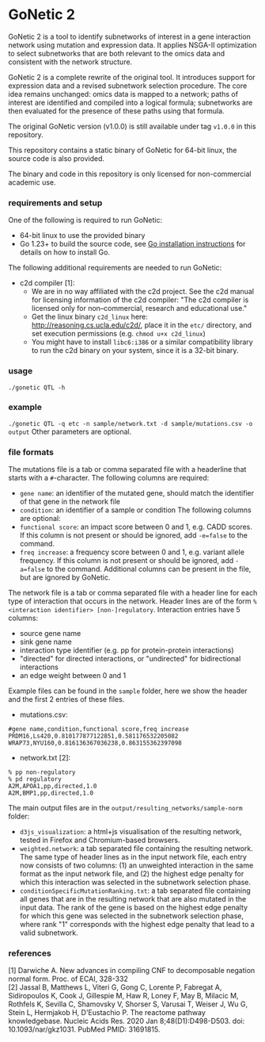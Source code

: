 # GoNetic 2

GoNetic 2 is a tool to identify subnetworks of interest in a gene interaction network using mutation and expression data. It applies NSGA-II optimization to select subnetworks that are both relevant to the omics data and consistent with the network structure.

GoNetic 2 is a complete rewrite of the original tool. It introduces support for expression data and a revised subnetwork selection procedure. The core idea remains unchanged: omics data is mapped to a network; paths of interest are identified and compiled into a logical formula; subnetworks are then evaluated for the presence of these paths using that formula.

The original GoNetic version (v1.0.0) is still available under tag `v1.0.0` in this repository.

This repository contains a static binary of GoNetic for 64-bit linux, the source code is also provided.

The binary and code in this repository is only licensed for non-commercial academic use.

### requirements and setup
One of the following is required to run GoNetic:
 - 64-bit linux to use the provided binary
 - Go 1.23+ to build the source code, see [Go installation instructions](https://go.dev/doc/install) for details on how to install Go.

The following additional requirements are needed to run GoNetic:
 - c2d compiler [1]:
   - We are in no way affiliated with the c2d project. See the c2d manual for licensing information of the c2d compiler: "The c2d compiler is licensed only for non–commercial, research and educational use."
   - Get the linux binary `c2d_linux` here: <http://reasoning.cs.ucla.edu/c2d/>, place it in the `etc/` directory, and set execution permissions (e.g. `chmod u+x c2d_linux`) 
   - You might have to install `libc6:i386` or a similar compatibility library to run the c2d binary on your system, since it is a 32-bit binary.

### usage
`./gonetic QTL -h`

### example
`./gonetic QTL -q etc -n sample/network.txt -d sample/mutations.csv -o output`
Other parameters are optional.

### file formats
The mutations file is a tab or comma separated file with a headerline that starts with a `#`-character. The following columns are required:
 - `gene name`: an identifier of the mutated gene, should match the identifier of that gene in the network file
 - `condition`: an identifier of a sample or condition
The following columns are optional:
 - `functional score`: an impact score between 0 and 1, e.g. CADD scores. If this column is not present or should be ignored, add `-e=false` to the command.
 - `freq increase`: a frequency score between 0 and 1, e.g. variant allele frequency. If this column is not present or should be ignored, add `-a=false` to the command.
Additional columns can be present in the file, but are ignored by GoNetic.

The network file is a tab or comma separated file with a header line for each type of interaction that occurs in the network.
Header lines are of the form `% <interaction identifier> [non-]regulatory`.
Interaction entries have 5 columns: 
 - source gene name
 - sink gene name
 - interaction type identifier (e.g. pp for protein-protein interactions)
 - "directed" for directed interactions, or "undirected" for bidirectional interactions
 - an edge weight between 0 and 1

Example files can be found in the `sample` folder, here we show the header and the first 2 entries of these files.
 - mutations.csv:
```
#gene name,condition,functional score,freq increase
PRDM16,Ls420,0.810177877122851,0.581176532205082
WRAP73,NYU160,0.816136367036238,0.863155362397098
```
 - network.txt [2]:
```
% pp non-regulatory
% pd regulatory
A2M,APOA1,pp,directed,1.0
A2M,BMP1,pp,directed,1.0
```

The main output files are in the `output/resulting_networks/sample-norm` folder:
 - `d3js_visualization`: a html+js visualisation of the resulting network, tested in Firefox and Chromium-based browsers.
 - `weighted.network`: a tab separated file containing the resulting network. The same type of header lines as in the input network file, each entry now consists of two columns: (1) an unweighted interaction in the same format as the input network file, and (2) the highest edge penalty for which this interaction was selected in the subnetwork selection phase.
 - `conditionSpecificMutationRanking.txt`: a tab separated file containing all genes that are in the resulting network that are also mutated in the input data. The rank of the gene is based on the highest edge penalty for which this gene was selected in the subnetwork selection phase, where rank "1" corresponds with the highest edge penalty that lead to a valid subnetwork.

### references
[1] Darwiche A. New advances in compiling CNF to decomposable negation normal form. Proc. of ECAI, 328-332  
[2] Jassal B, Matthews L, Viteri G, Gong C, Lorente P, Fabregat A, Sidiropoulos K, Cook J, Gillespie M, Haw R, Loney F, May B, Milacic M, Rothfels K, Sevilla C, Shamovsky V, Shorser S, Varusai T, Weiser J, Wu G, Stein L, Hermjakob H, D'Eustachio P. The reactome pathway knowledgebase. Nucleic Acids Res. 2020 Jan 8;48(D1):D498-D503. doi: 10.1093/nar/gkz1031. PubMed PMID: 31691815.  
